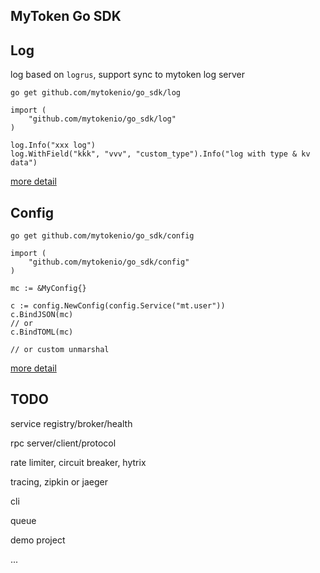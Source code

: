 ## MyToken Go SDK

## Log

log based on `logrus`, support sync to mytoken log server

```
go get github.com/mytokenio/go_sdk/log
```

```
import (
    "github.com/mytokenio/go_sdk/log"
)

log.Info("xxx log")
log.WithField("kkk", "vvv", "custom_type").Info("log with type & kv data")
```

[more detail](https://github.com/mytokenio/go_sdk/tree/master/log)

## Config


```
go get github.com/mytokenio/go_sdk/config
```

```
import (
    "github.com/mytokenio/go_sdk/config"
)

mc := &MyConfig{}

c := config.NewConfig(config.Service("mt.user"))
c.BindJSON(mc)
// or
c.BindTOML(mc)

// or custom unmarshal 
```

[more detail](https://github.com/mytokenio/go_sdk/tree/master/config)


## TODO

service registry/broker/health

rpc server/client/protocol

rate limiter, circuit breaker, hytrix

tracing, zipkin or jaeger

cli

queue

demo project

...


